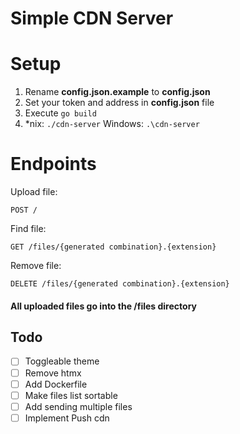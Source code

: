 # Simple CDN Server

# Setup
1. Rename **config.json.example** to **config.json**
2. Set your token and address in **config.json** file
3. Execute `go build`
4. *nix: `./cdn-server` Windows: `.\cdn-server`

# Endpoints
Upload file:
```http
POST /
```

Find file:
```http
GET /files/{generated combination}.{extension}
```

Remove file:
```http
DELETE /files/{generated combination}.{extension}
```

#### All uploaded files go into the /files directory

## Todo
- [ ] Toggleable theme
- [ ] Remove htmx
- [ ] Add Dockerfile
- [ ] Make files list sortable
- [ ] Add sending multiple files
- [ ] Implement Push cdn
